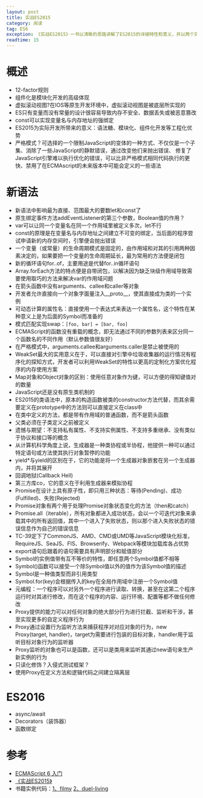 ```yaml
---
layout: post
title: 实战ES2015
category: 阅读
tag: ES6
exception: 《实战ES2015》一书以清晰的思路讲解了ES2015的详细特性和意义，并以两个实际案例展示了利用ES2015中的特性如何提高应用的前端和后端的开发速度和工程化模式，很值得一读
readtime: 15
---
```


# 概述
* 12-factor规则
* 组件化是模块化开发的高级体现
* 虚拟滚动视图?在IOS等原生开发环境中，虚拟滚动视图是被底层所实现的
* ES只有变量而没有常量的设计很容易导致内存不安全、数据丢失或被恶意篡改
* const可以实现变量名与内存地址的强绑定
* ES2015为实际开发所带来的意义：语法糖、模块化、组件化开发等工程化优势
* 严格模式？可选择的一个限制JavaScript的变体的一种方式、不仅仅是一个子集、消除了一些JavaScript的静默错误，通过改变他们来抛出错误、
修复了JavaScript引擎难以执行优化的错误，可以比非严格模式相同代码执行的更快、禁用了在ECMAscript的未来版本中可能会定义的一些语法

# 新语法
* 新语法中影响最为直接、范围最大的要数let和const了
* 原生绑定事件方法addEventListener的第三个参数，Boolean值的作用？
* var可以让同一个变量名在同一个作用域里被定义多次，let不行
* const的原理是在变量名与内存地址之间建立不可变的绑定，当后面的程序尝试申请新的内存空间时，引擎便会抛出错误
* 一个变量（或常量）的生命周期模式是固定的，由作用域和对其的引用两种因素决定的，如果要把一个变量的生命周期延长，最为常用的方法便是闭包
* 新的循环语句for..of，主要用途是代替for..in循环语句
* Array.forEach方法的特点便是自带闭包，以解决因为缺乏块级作用域导致需要使用取巧的方法来解决var的作用域问题
* 在箭头函数中没有arguments、callee和caller等对象
* 开发者允许直接向一个对象字面量注入__proto__，使其直接成为类的一个实例
* 可动态计算的属性名：直接使用一个表达式来表达一个属性名，这个特性在某种意义上是为后面的Symbol而准备的
* 模式匹配实现swap：`[foo, bar] = [bar, foo]`
* ECMAScript的函数没有重载的概念，即无法通过不同的参数列表来区分同一个函数名的不同作用（默认参数值很友好）
* 在严格模式中，arguments.callee和arguments.caller是禁止被使用的
* WeakSet最大的实用意义在于，可以直接对引擎中垃圾收集器的运行情况有程序化的探知方式，开发者可以利用WeakSet的特性以更高的定制化方案优化程序的内存使用方案
* Map对象和Object对象的区别：使用任意对象作为键，可以方便的得知键值对的数量
* JavaScript还是没有原生类机制的
* ES2015的类语法中，原本的构造函数被类的constructor方法代替，而其余需要定义在prototype中的方法则可以直接定义在class中
* 在类中定义的方法，都是带有作用域的普通函数，而不是箭头函数
* 父类必须在子类定义之前被定义
* 遗憾与期望：不支持私有属性、不支持实例属性、不支持多重继承、没有类似于协议和接口等的概念
* 从计算机科学角度上说，生成器是一种类协程或半协程，他提供一种可以通过特定语句或方法使其执行对象暂停的功能
* yield*与yield的区别在于，它的功能是将一个生成器对象嵌套在另一个生成器内，并将其展开
* 回调地狱(Callback Hell)
* 第三方库co，它的意义在于利用生成器来模拟协程
* Promise在设计上具有原子性，即只用三种状态：等待(Pending)、成功(Fulfilled)、失败(Rejected)
* Promise对象有两个用于处理Promise对象状态变化的方法（then和catch）
* Promise.all（iterable），所有对象都进入成功状态，会以一个可迭代对象来承载其中的所有返回值，其中一个进入了失败状态，则以那个进入失败状态的错误信息作为自己的错误信息
* TC-39定下了CommonJS、AMD、CMD或UMD等JavaScript模块化标准，RequireJS、SeaJS、FIS、Browserify、Webpack等模块加载库各占优势
* export语句后跟着的语句需要具有声明部分和赋值部分
* Symbol的实例值带有互不等价的特性，即任意两个Symbol值都不相等
* Symbol()函数可以接受一个除Symbol值以外的值作为该Symbol值的描述
* Symbol是一种值类型而非引用类型
* Symbol.for(key)会根据传入的key在全局作用域中注册一个Symbol值
* 元编程：一个程序可以对另外一个程序进行读取、转换，甚至在这第二个程序运行时对其进行修改，而在这个程序的内容、运行环境、配置等都不做任何修改
* Proxy提供的能力可以对任何对象的绝大部分行为进行拦截、监听和干涉，甚至实现更多的自定义程序行为
* Proxy通过设置行为监听方法来捕获程序对对应对象的行为，new Proxy(target, handler)，target为需要进行包装的目标对象，handler用于监听目标对象行为的监听器
* Proxy监听的对象也可以是函数，还可以是类用来监听其通过new语句来生产新实例的行为
* 只读化修饰？入侵式测试框架？
* 使用Proxy在定义方法和逻辑代码之间建立隔离层

# ES2016
* async/await
* Decorators（装饰器）
* 函数绑定

# 参考
* [ECMAScript 6 入门](http://es6.ruanyifeng.com/)
* [《实战ES2015》](https://book.douban.com/subject/26899930/)
* 书籍实例代码：[1、filmy](https://github.com/iwillwen/filmy) [2、duel-living](https://github.com/iwillwen/duel-living)